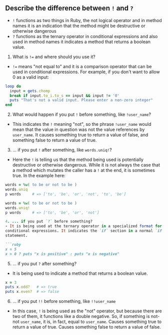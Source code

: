 ## Describe the difference between `!` and `?`

- `!` functions as two things in Ruby, the not logical operator and in method
names it is an indication that the method might be destructive or otherwise
dangerous
- `?` functions as the ternary operator in conditional expressions and also
used in method names it indicates a method that returns a boolean value.

1. What is `!=` and where should you use it?
  - `!=` means "not equal to" and it is a comparison operator that can be used
  in conditional expressions. For example, if you don't want to allow 0 as a
  valid input:

  ```ruby
  loop do
    input = gets.chomp
    break if input.to_i.to_s == input && input != '0'
    puts "That's not a valid input. Please enter a non-zero integer"
  end
  ```

2. What would happen if you put `!` before something, like `!user_name`?
  - This indicates the `!` meaning "not", so the phrase `!user_name` would mean
  that the value in question was not the value references by `user_name`. It
  causes something true to return a value of false, and something false to
  return a value of true.

3. ... if you put `!` after something, like `words.uniq!`?
  - Here the `!` is telling us that the method being used is potentially
  destructive or otherwise dangerous. While it is not always the case that a 
  method which mutates the caller has a `!` at the end, it is sometimes true.
  In the example here:
  
  ```ruby
  words = %w( to be or not to be )
  words.uniq
  p words     # => ['to', 'be', 'or', 'not', 'to', 'be']

  words = %w( to be or not to be )
  words.uniq!
  p words     # => ['to', 'be', 'or', 'not']

4. ... if you put `?` before something?
  - It is being used at the ternary operator in a specialized format for
  conditional expressions. It indicates the `if` section in a normal `if`
  statement. 

  ```ruby
  x = 5
  x > 0 ? puts "x is positive" : puts "x is negative"
  ```

5. ... if you put `?` after something?
  - It is being used to indicate a method that returns a boolean value.

  ```ruby
  x = 3
  puts x.odd?   # => true
  puts x.even?  # => false
  ```

6. ... if you put `!!` before something, like `!!user_name`
  - In this case, `!` is being used as the "not" operator, but because there
  are two of them, it functions like a double negative. So, if something is
  not-not `user_name`, it is, in fact, equal to `user_name`. Causes something 
  true to return a value of true. Causes something false to return a value of false.

